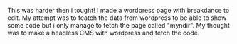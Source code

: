 This was harder then i tought! I made a wordpress page with breakdance to edit. My attempt was to featch the data from wordpress to be able to show some code but i only manage to fetch the page called "myndir". 
My thought was to make a headless CMS with wordpress and fetch the code.
